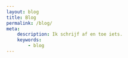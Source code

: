 ```yaml
---
layout: blog
title: Blog
permalink: /blog/
meta:
    description: Ik schrijf af en toe iets.
    keywords:
        - blog
---
```

